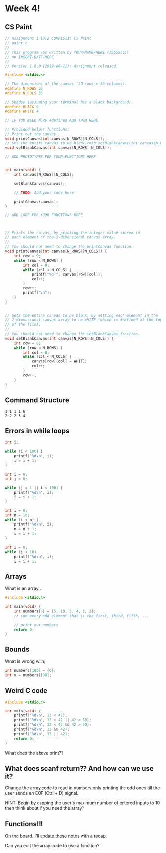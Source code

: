 # Week 4!

## CS Paint

```c
// Assignment 1 19T2 COMP1511: CS Paint
// paint.c
//
// This program was written by YOUR-NAME-HERE (z5555555)
// on INSERT-DATE-HERE
//
// Version 1.0.0 (2019-06-22): Assignment released.

#include <stdio.h>

// The dimensions of the canvas (20 rows x 36 columns).
#define N_ROWS 20
#define N_COLS 36

// Shades (assuming your terminal has a black background).
#define BLACK 0
#define WHITE 4

// IF YOU NEED MORE #defines ADD THEM HERE

// Provided helper functions:
// Print out the canvas.
void printCanvas(int canvas[N_ROWS][N_COLS]);
// Set the entire canvas to be blank.void setBlankCanvas(int canvas[N_ROWS][N_COLS]);
void setBlankCanvas(int canvas[N_ROWS][N_COLS]);

// ADD PROTOTYPES FOR YOUR FUNCTIONS HERE


int main(void) {
    int canvas[N_ROWS][N_COLS];

    setBlankCanvas(canvas);

    // TODO: Add your code here!

    printCanvas(canvas);
}

// ADD CODE FOR YOUR FUNCTIONS HERE



// Prints the canvas, by printing the integer value stored in
// each element of the 2-dimensional canvas array.
//
// You should not need to change the printCanvas function.
void printCanvas(int canvas[N_ROWS][N_COLS]) {
    int row = 0;
    while (row < N_ROWS) {
        int col = 0;
        while (col < N_COLS) {
            printf("%d ", canvas[row][col]);
            col++;
        }
        row++;
        printf("\n");
    }
}


// Sets the entire canvas to be blank, by setting each element in the
// 2-dimensional canvas array to be WHITE (which is #defined at the top
// of the file).
//
// You should not need to change the setBlankCanvas function.
void setBlankCanvas(int canvas[N_ROWS][N_COLS]) {
    int row = 0;
    while (row < N_ROWS) {
        int col = 0;
        while (col < N_COLS) {
            canvas[row][col] = WHITE;
            col++;
        }
        row++;
    }
}
```

## Command Structure

```
1 1 1 1 6
2 2 2 5 4
```

## Errors in while loops

```c
int i;

while (i < 100) {
    printf("%d\n", i);
    i = i + 1;
}
```

```c
int i = 0;
int j = 0;

while (j = 1 || i < 100) {
    printf("%d\n", i);
    i = i + 1;
}
```

```c
int i = 0;
int n = 10;
while (i < n) {
    printf("%d\n", i);
    n = n + 1;
    i = i + 1;
}
```

```c
int i = 0;
while (i < 10)
    printf("%d\n", i);
    i = i + 1;
```

## Arrays

What is an array...

```c
#include <stdio.h>

int main(void) {
    int numbers[6] = {5, 10, 5, 4, 3, 2};
    // sum every odd element that is the first, third, fifth, ...

    // print out numbers
    return 0;
}
```

## Bounds

What is wrong with;

```c
int numbers[100] = {0};
int x = numbers[100];
```

## Weird C code

```c
#include <stdio.h>

int main(void) {
    printf("%d\n", 13 < 42);
    printf("%d\n", 13 < 42 || 42 > 50);
    printf("%d\n", 13 < 42 && 42 > 50);
    printf("%d\n", 13 && 42);
    printf("%d\n", 13 || 42);
    return 0;
}
```

What does the above print??

## What does scanf return?? And how can we use it?

Change the array code to read in numbers only printing the odd ones till the user sends an EOF (Ctrl + D) signal.

HINT: Begin by capping the user's maximum number of entered inputs to 10 then think about if you need the array?

## Functions!!!

On the board.  I'll update these notes with a recap.

Can you edit the array code to use a function?

